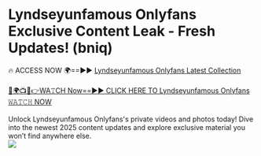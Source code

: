 # Lyndseyunfamous Onlyfans Exclusive Content Leak - Fresh Updates! (bniq)

🔥 ACCESS NOW 🌍==►► <a href="https://tinyurl.com/kvy9nzfs" rel="nofollow">Lyndseyunfamous Onlyfans Latest Collection</a>
<br><br>
[🔴🌍📺📱👉WA𝚃CH Now==►► CLICK HERE TO Lyndseyunfamous Onlyfans 𝚆𝙰𝚃𝙲𝙷 NOW](https://tinyurl.com/kvy9nzfs)
<br><br>
Unlock Lyndseyunfamous Onlyfans's private videos and photos today! Dive into the newest 2025 content updates and explore exclusive material you won’t find anywhere else.
<br>
<a href="https://tinyurl.com/kvy9nzfs" rel="nofollow" data-target="animated-image.originalLink"><img src="https://camo.githubusercontent.com/8a4f000d20f83aca3bf7ec5f350d767afa0574a8a352519fd8cfa583a6f93a33/68747470733a2f2f692e696d6775722e636f6d2f644a486b345a712e676966" data-canonical-src="https://i.imgur.com/dJHk4Zq.gif" style="max-width: 100%; display: inline-block;" data-target="animated-image.originalImage"></a>
<br>
